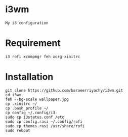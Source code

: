 # i3wm
```
My i3 configuration
```
# Requirement
```
i3 rofi xcompmgr feh xorg-xinitrc
```

# Installation
```
git clone https://github.com/baraeerriyachy/i3wm.git
cd i3wm
feh --bg-scale wallpaper.jpg
cp .xinitrc ~/
cp .bash_profile ~/
cp config ~/.config/i3
sudo cp i3status.conf /etc
sudo cp config.rasi ~/.config/rofi
sudo cp themes.rasi /usr/share/rofi
sudo reboot
```
